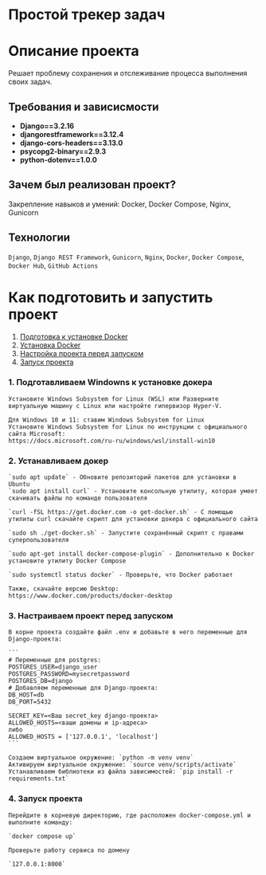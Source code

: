 # Простой трекер задач
# Описание проекта
Решает проблему сохранения и отслеживание процесса выполнения своих задач.

## Требования и зависисмости
- **Django==3.2.16**
- **djangorestframework==3.12.4**
- **django-cors-headers==3.13.0**
- **psycopg2-binary==2.9.3**
- **python-dotenv==1.0.0**

## Зачем был реализован проект?
Закрепление навыков и умений: Docker, Docker Compose, Nginx, Gunicorn 

## Технологии
`Django`, `Django REST Framework`, `Gunicorn`, `Nginx`, `Docker`, `Docker Compose`, `Docker Hub`, `GitHub Actions`

# Как подготовить и запустить проект
1. [Подготовка к установке Docker](#title1)
2. [Установка Docker](#title2)
3. [Настройка проекта перед запуском](#title3)
4. [Запуск проекта](#title4)

### <a id="title1">1. Подготавливаем Windowns к установке докера</a>
    Установите Windows Subsystem for Linux (WSL) или Разверните виртуальную машину с Linux или настройте гипервизор Hyper-V.

    Для Windows 10 и 11: ставим Windows Subsystem for Linux
    Установите Windows Subsystem for Linux по инструкции с официального сайта Microsoft:
    https://docs.microsoft.com/ru-ru/windows/wsl/install-win10

### <a id="title2">2. Устанавливаем докер</a>
    `sudo apt update` - Обновите репозиторий пакетов для установки в Ubuntu
    `sudo apt install curl` - Установите консольную утилиту, которая умеет скачивать файлы по команде пользователя

    `curl -fSL https://get.docker.com -o get-docker.sh` - С помощью утилиты curl скачайте скрипт для установки докера с официального сайта

    `sudo sh ./get-docker.sh` - Запустите сохранённый скрипт с правами суперпользователя

    `sudo apt-get install docker-compose-plugin` - Дополнительно к Docker установите утилиту Docker Compose

    `sudo systemctl status docker` - Проверьте, что Docker работает

    Также, скачайте версию Desktop: https://www.docker.com/products/docker-desktop

### <a id="title3">3. Настраиваем проект перед запуском</a>

    В корне проекта создайте файл .env и добавьте в него переменные для Django-проекта:

    ```
    # Переменные для postgres:
    POSTGRES_USER=django_user
    POSTGRES_PASSWORD=mysecretpassword
    POSTGRES_DB=django
    # Добавляем переменные для Django-проекта:
    DB_HOST=db
    DB_PORT=5432

    SECRET_KEY=<Ваш secret_key django-проекта>
    ALLOWED_HOSTS=<ваши домены и ip-адреса>
    либо
    ALLOWED_HOSTS = ['127.0.0.1', 'localhost']
    ```

    Создаем виртуальное окружение: `python -m venv venv`
    Активируем виртуальное окружение: `source venv/scripts/activate`
    Устанавливаем библиотеки из файла зависимостей: `pip install -r requirements.txt`

### <a id="title4">4. Запуск проекта</a>
    Перейдите в корневую директорию, где расположен docker-compose.yml и выполните команду:

    `docker compose up`

    Проверьте работу сервиса по домену

    `127.0.0.1:8000`
